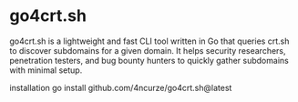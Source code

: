 # go4crt.sh
go4crt.sh is a lightweight and fast CLI tool written in Go that queries crt.sh to discover subdomains for a given domain. It helps security researchers, penetration testers, and bug bounty hunters to quickly gather subdomains with minimal setup.



installation 
go install github.com/4ncurze/go4crt.sh@latest
